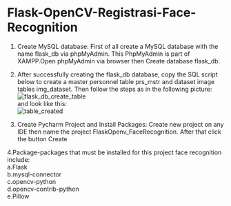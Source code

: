 # Flask-OpenCV-Registrasi-Face-Recognition
1. Create MySQL database:  First of all create a MySQL database with the name flask_db via phpMyAdmin. This PhpMyAdmin is part of XAMPP.Open phpMyAdmin via browser then Create database flask_db.

2. After successfully creating the flask_db database, copy the SQL script below to create a master personnel table prs_mstr and dataset image tables img_dataset. Then follow the steps as in the following picture:<br>![flask_db_create_table](https://github.com/md-irfan-hasan-fahim/Flask-OpenCV-Registrasi-Face-Recognition/assets/81842071/88d11aaa-3457-402c-b477-89a7b4e6346e) <br> and look like this: <br> ![table_created](https://github.com/md-irfan-hasan-fahim/Flask-OpenCV-Registrasi-Face-Recognition/assets/81842071/345a2fdd-c8cb-4210-a994-a7c0afb4786a)

3. Create Pycharm Project and Install Packages:   Create new project on any IDE then name the project FlaskOpenv_FaceRecognition. After that click the button Create

4.Package-packages that must be installed for this project face recognition include:<br>
  a.Flask<br>
  b.mysql-connector<br>
  c.opencv-python<br>
  d.opencv-contrib-python<br>
  e.Pillow<br>

